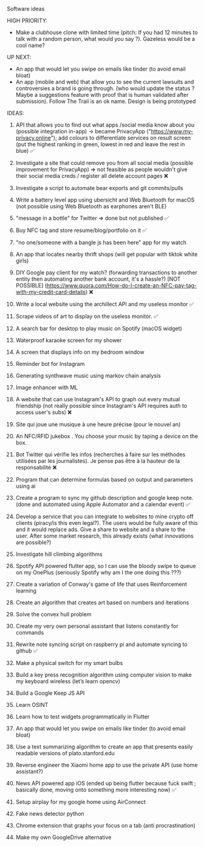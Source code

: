 Software ideas

HIGH PRIORITY:

* Make a clubhouse clone with limited time (pitch: If you had 12 minutes to talk with a random person, what would you say ?). Gazeless would be a cool name? 

UP NEXT:

* An app that would let you swipe on emails like tinder (to avoid email bloat)
* An app (mobile and web) that allow you to see the current lawsuits and controversies a brand is going through. (who would update the status ? Maybe a suggestions feature with proof that is human validated after submission). Follow The Trail is an ok name. Design is being prototyped

IDEAS:

1. API that allows you to find out what apps
/social media know about you (possible integration in-app) → became PrivacyApp ("https://www.my-privacy.online"); add colours to differentiate services on result screen (put the highest ranking in green, lowest in red and leave the rest in blue) ✅

2. Investigate a site that could remove you from all social media (possible improvement for PrivacyApp) => not feasible as people wouldn't give their social media creds / register all delete account pages ❌

3. Investigate a script to automate bear exports and git commits/pulls

4. Write a battery level app using ubersicht and Web Bluetooth for macOS (not possible using Web Bluetooth as earphones aren't BLE) 

5. "message in a bottle" for Twitter => done but not published ✅

6. Buy NFC tag and store resume/blog/portfolio on it ✅

7. "no one/someone with a bangle js has been here" app for my watch

8. An app that locates nearby thrift shops (will get popular with tiktok white girls)

9. DIY Google pay client for my watch? (forwarding transactions to another entity then automating another bank account, it's a hassle?) [NOT POSSIBLE] (https://www.quora.com/How-do-I-create-an-NFC-pay-tag-with-my-credit-card-details) ❌

10. Write a local website using the archillect API and my useless monitor ✅

11. Scrape videos of art to display on the useless monitor. ✅

12. A search bar for desktop to play music on Spotify (macOS widget)

13. Waterproof karaoke screen for my shower

14. A screen that displays info on my bedroom window

15. Reminder bot for Instagram 

16. Generating synthwave music using markov chain analysis

17. Image enhancer with ML

18. A website that can use Instagram's API to graph out every mutual friendship (not really possible since Instagram's API requires auth to access user's subs) ❌

19. Site qui joue une musique à une heure précise (pour le nouvel an)

20. An NFC/RFID jukebox . You choose your music by taping a device on the box.

21. Bot Twitter qui vérifie les infos (recherches à faire sur les méthodes utilisées par les journalistes). Je pense pas être à la hauteur de la responsabilité ❌

22. Program that can determine formulas based on output and parameters using ai

23. Create a program to sync my github description and google keep note. (done and automated using Apple Automator and a calendar event) ✅

24. Develop a service that you can integrate to websites to mine crypto off clients (piracy/is this even legal?). The users would be fully aware of this and it would replace ads. Give a share to website and a share to the user. After some market research, this already exists (what innovations are possible?)

25. Investigate hill climbing algorithms

26. Spotify API powered flutter app, so I can use the bloody swipe to queue on my OnePlus (seriously Spotify why am I the one doing this ???)

27. Create a variation of Conway's game of life that uses Reinforcement learning

28. Create an algorithm that creates art based on numbers and iterations

30. Solve the convex hull problem

31. Create my very own personal assistant that listens constantly for commands

32. Rewrite note syncing script on raspberry pi and automate syncing to github ✅

33. Make a physical switch for my smart bulbs

34. Build a key press recognition algorithm using computer vision to make my keyboard wireless (let’s learn opencv)

35. Build a Google Keep JS API

36. Learn OSINT

37. Learn how to test widgets programmatically in Flutter

38. An app that would let you swipe on emails like tinder (to avoid email bloat)

39. Use a text summarizing algorithm to create an app that presents easily readable versions of plato.stanford.edu

40. Reverse engineer the Xiaomi home app to use the private API (use home assistant?) 

41. News API powered app iOS (ended up being flutter because fuck swift ; basically done, moving onto something more interesting now)  ✅

42. Setup airplay for my google home using AirConnect

43. Fake news detector python

44. Chrome extension that graphs your focus on a tab (anti procrastination)

45. Make my own GoogleDrive alternative

